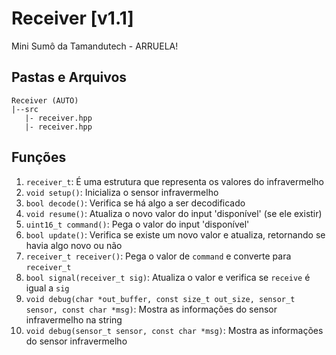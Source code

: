 # Receiver [v1.1]
 Mini Sumô da Tamandutech - ARRUELA!

## Pastas e Arquivos
 ```
 Receiver (AUTO)
 |--src
    |- receiver.hpp
    |- receiver.hpp
 ```

## Funções
 1. `receiver_t`: É uma estrutura que representa os valores do infravermelho
 2. `void setup()`: Inicializa o sensor infravermelho
 3. `bool decode()`: Verifica se há algo a ser decodificado
 4. `void resume()`: Atualiza o novo valor do input 'disponível' (se ele existir)
 5. `uint16_t command()`: Pega o valor do input 'disponível'
 6. `bool update()`: Verifica se existe um novo valor e atualiza, retornando se havia algo novo ou não
 7. `receiver_t receiver()`: Pega o valor de `command` e converte para `receiver_t`
 8. `bool signal(receiver_t sig)`: Atualiza o valor e verifica se `receive` é igual a `sig`
 9. `void debug(char *out_buffer, const size_t out_size, sensor_t sensor, const char *msg)`: Mostra as informações do sensor infravermelho na string
 10. `void debug(sensor_t sensor, const char *msg)`: Mostra as informações do sensor infravermelho
